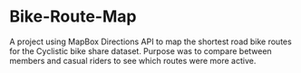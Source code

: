 # Bike-Route-Map

A project using MapBox Directions API to map the shortest road bike routes for the Cyclistic bike share dataset. Purpose was to compare between members and casual riders to see which routes were more active.

